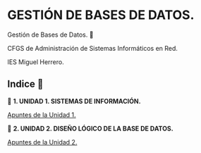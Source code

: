 # GESTIÓN DE BASES DE DATOS.

Gestión de Bases de Datos. 🐉

CFGS de Administración de Sistemas Informáticos en Red.

IES Miguel Herrero.


## Indice 🚀

💾 **1. UNIDAD 1. SISTEMAS DE INFORMACIÓN.**

  [Apuntes de la Unidad 1.](Tema1/Apuntes.md)
  

🎥 **2. UNIDAD 2. DISEÑO LÓGICO DE LA BASE DE DATOS.**
  
  [Apuntes de la Unidad 2.](Tema2/Apuntes.md)

<!--

📱 **3. UNIDAD 3. DISEÑO FÍSICO DE UNA BASE DE DATOS.**
  
  [Apuntes de la Unidad 3.](Tema3/Apuntes.md)

📡  **4. UNIDAD 4. REALIZACIÓN DE CONSULTAS.**
  
  [Apuntes de la Unidad 4.](Tema4/Apuntes.md)

📀 **5. UNIDAD 5. EDICIÓN DE LOS DATOS.**
  
  [Apuntes de la Unidad 5.](Tema5/Apuntes.md)

📻 **6. UNIDAD 6. GESTION DE LA SEGURIDAD DE LOS DATOS.**

  [Apuntes de la Unidad 6.](Tema6/Apuntes.md)

💥 **7. UNIDAD 7. TRABAJO GRUPAL.**

  [Apuntes de la Unidad 7.](Tema7/Apuntes.md)

📻 **8. UNIDAD 8. PROGRAMACIÓN DE BASES DE DATOS.**

  [Apuntes de la Unidad 8.](Tema8/Apuntes.md)   -->